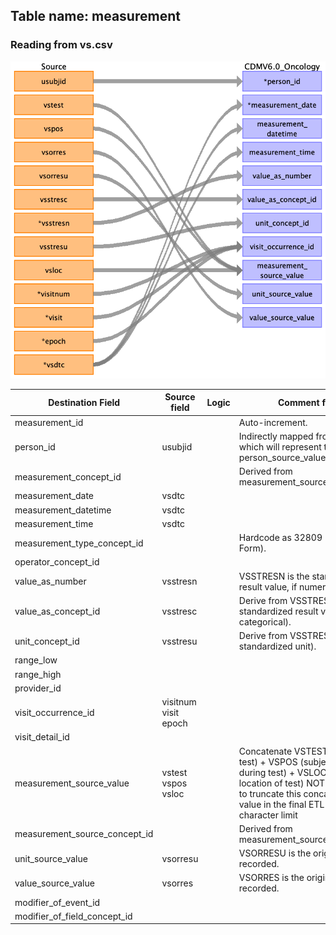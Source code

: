 ## Table name: measurement

### Reading from vs.csv

![](md_files/image_measurement_vs.png)

| Destination Field | Source field | Logic | Comment field |
| --- | --- | --- | --- |
| measurement_id |  |  | Auto-increment. |
| person_id | usubjid |  | Indirectly mapped from usubjid, which will represent the subject's person_source_value. |
| measurement_concept_id |  |  | Derived from measurement_source_concept_id. |
| measurement_date | vsdtc |  |  |
| measurement_datetime | vsdtc |  |  |
| measurement_time | vsdtc |  |  |
| measurement_type_concept_id |  |  | Hardcode as 32809 (Case Report Form). |
| operator_concept_id |  |  |  |
| value_as_number | vsstresn |  | VSSTRESN is the standardized result value, if numeric. |
| value_as_concept_id | vsstresc |  | Derive from VSSTRESC (the standardized result value, if categorical). |
| unit_concept_id | vsstresu |  | Derive from VSSTRESU (the standardized unit). |
| range_low |  |  |  |
| range_high |  |  |  |
| provider_id |  |  |  |
| visit_occurrence_id | visitnum<br>visit<br>epoch |  |  |
| visit_detail_id |  |  |  |
| measurement_source_value | vstest<br>vspos<br>vsloc |  | Concatenate VSTEST (name of test) + VSPOS (subject's position during test) + VSLOC (anatomic location of test)  NOTE: may need to truncate this concatenated value in the final ETL d/t 50-character limit |
| measurement_source_concept_id |  |  | Derived from measurement_source_value. |
| unit_source_value | vsorresu |  | VSORRESU is the original unit as recorded. |
| value_source_value | vsorres |  | VSORRES is the original result as recorded. |
| modifier_of_event_id |  |  |  |
| modifier_of_field_concept_id |  |  |  |

